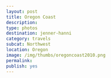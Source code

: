 ```yaml
---
layout: post
title: Oregon Coast
description: 
type: photos
destination: jenner-hanni
category: travels
subcat: Northwest
location: Oregon 
image: /img/thumbs/oregoncoast2010.png
permalink: 
publish: yes
---
```


<p><a href="https://jenner.smugmug.com/photos/i-WrmXf9n/0/M/i-WrmXf9n-M.jpg">
<img src="https://jenner.smugmug.com/photos/i-WrmXf9n/0/M/i-WrmXf9n-M.jpg" alt=""></a></p>

<p><a href="https://jenner.smugmug.com/photos/i-vLMbP4P/0/M/i-vLMbP4P-M.jpg">
<img src="https://jenner.smugmug.com/photos/i-vLMbP4P/0/M/i-vLMbP4P-M.jpg" alt=""></a></p>

<p><a href="https://jenner.smugmug.com/photos/i-35Xd4Fg/0/M/i-35Xd4Fg-M.jpg">
<img src="https://jenner.smugmug.com/photos/i-35Xd4Fg/0/M/i-35Xd4Fg-M.jpg" alt=""></a></p>

<p><a href="https://jenner.smugmug.com/photos/i-XchRr93/0/M/i-XchRr93-M.jpg">
<img src="https://jenner.smugmug.com/photos/i-XchRr93/0/M/i-XchRr93-M.jpg" alt=""></a></p>

<p><a href="https://jenner.smugmug.com/photos/i-fjvSGHq/0/M/i-fjvSGHq-M.jpg">
<img src="https://jenner.smugmug.com/photos/i-fjvSGHq/0/M/i-fjvSGHq-M.jpg" alt=""></a></p>

<p><a href="https://jenner.smugmug.com/photos/i-bsZNXsz/0/M/i-bsZNXsz-M.jpg">
<img src="https://jenner.smugmug.com/photos/i-bsZNXsz/0/M/i-bsZNXsz-M.jpg" alt=""></a></p>


